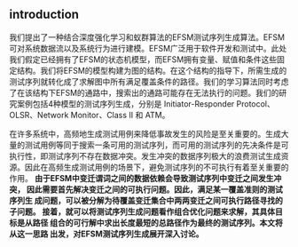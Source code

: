 ## introduction

我们提出了一种结合深度强化学习和蚁群算法的EFSM测试序列生成算法。EFSM可对系统数据流以及系统行为进行建模。EFSM广泛用于软件开发和测试中。此处我们假定已经拥有了EFSM的状态机模型，而EFSM拥有变量、赋值和条件这些固定结构。我们将EFSM的模型构建为图的结构。在这个结构的指导下，所需生成的测试序列就转化成了求解图中所有满足覆盖条件的路径。我们的学习算法同时考虑了在该结构下EFSM的通路中，搜索出的通路可能存在无法执行的问题。我们的研究案例包括4种模型的测试序列生成，分别是 Initiator-Responder Protocol、OLSR、Network Monitor、Class II 和 ATM。

在许多系统中，高频地生成测试用例来降低事故发生的风险是至关重要的。生成大量的测试用例等同于搜索一条可用的测试序列，而可用的测试序列的先决条件是可执行性，即测试序列不存在数据冲突。发生冲突的数据序列极大的浪费测试生成资源。因此在高频生成测试用例的场景下，避免测试序列的不可执行有着至关重要的作用。
**由于EFSM中变迁谓词之间的数据依赖会导致测试序列中变迁之间发生冲突， 因此需要首先解决变迁之间的可执行问题。因此，满足某一覆盖准则的测试序列生 成问题，可以被分解为待覆盖变迁集合中两两变迁之间可执行路径寻找的子问题。 接着，就可以将测试序列生成问题看作组合优化问题来求解，其具体目标是从路径 组合的可行解中求出长度最短的总路径作为最终的测试序列。本文将从这一思路 出发，对EFSM测试序列生成展开深入讨论。**









